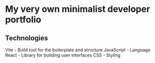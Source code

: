 # My very own minimalist developer portfolio

## Technologies

Vite - Build tool for the boilerplate and structure
JavaScript - Language
React - Library for building user interfaces
CSS - Styling

